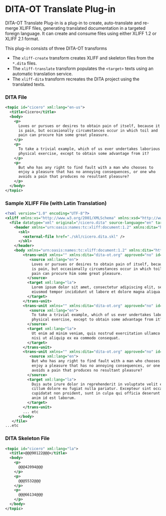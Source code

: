 <h1>DITA-OT Translate Plug-in</h1>

DITA-OT Translate Plug-in is a plug-in to create, auto-translate and re-merge XLIFF files, generating translated 
documentation in a targeted foreign language. It can create and consume files using either XLIFF 1.2 or 
XLIFF 2.1 format.

This plug-in consists of three DITA-OT transforms


* The `xliff-create` transform creates XLIFF and skeleton files from the `*.dita` files.
* The `xliff-translate` transform populates the `<target>` texts using an automatic translation service.
* The `xliff-dita` transform recreates the DITA project using the translated texts.


### DITA File

```xml
<topic id="cicero" xml:lang="en-us">
  <title>Cicero</title>
  <body>
    <p>
      Loves or pursues or desires to obtain pain of itself, because it
      is pain, but occasionally circumstances occur in which toil and
      pain can procure him some great pleasure.
    </p>
    <p>
      To take a trivial example, which of us ever undertakes laborious
      physical exercise, except to obtain some advantage from it?
    </p>
    <p>
      But who has any right to find fault with a man who chooses to
      enjoy a pleasure that has no annoying consequences, or one who
      avoids a pain that produces no resultant pleasure?
    </p>
  </body>
</topic>
```

### Sample XLIFF File (with Latin Translation)

```xml
<?xml version="1.0" encoding="UTF-8"?>
<xliff xmlns:xs="http://www.w3.org/2001/XMLSchema" xmlns:xsd="http://www.w3.org/2001/XMLSchema" xmlns:xsi="http://www.w3.org/2001/XMLSchema-instance" xmlns:xsl="http://www.w3.org/1999/XSL/Transform">
  <file datatype="xml" original="/cicero.dita" source-language="en" target-language="es">
    <header xmlns="urn:oasis:names:tc:xliff:document:1.2" xmlns:dita="http://www.dita-ot.org">
      <skl>
        <external-file href="./skl/cicero.dita.skl" />
      </skl>
    </header>
    <body xmlns="urn:oasis:names:tc:xliff:document:1.2" xmlns:dita="http://www.dita-ot.org">
        <trans-unit xmlns="" xmlns:dita="dita-ot.org" approved="no" id="42094" xml:space="preserve">
           <source xml:lang="en">
            Loves or pursues or desires to obtain pain of itself, because it
            is pain, but occasionally circumstances occur in which toil and
            pain can procure him some great pleasure.
          </source>
          <target xml:lang="la">
            Lorem ipsum dolor sit amet, consectetur adipiscing elit, sed do
            eiusmod tempor incididunt ut labore et dolore magna aliqua.
          </target>
        </trans-unit>
        <trans-unit xmlns="" xmlns:dita="dita-ot.org" approved="no" id="5532" xml:space="preserve">
           <source xml:lang="en">
            To take a trivial example, which of us ever undertakes laborious
            physical exercise, except to obtain some advantage from it?
          </source>
          <target xml:lang="la">
            Ut enim ad minim veniam, quis nostrud exercitation ullamco laboris
            nisi ut aliquip ex ea commodo consequat.
          </target>
        </trans-unit>
        <trans-unit xmlns="" xmlns:dita="dita-ot.org" approved="no" id="66134" xml:space="preserve">
           <source xml:lang="en">
            But who has any right to find fault with a man who chooses to
            enjoy a pleasure that has no annoying consequences, or one who
            avoids a pain that produces no resultant pleasure?
          </source>
          <target xml:lang="la">
            Duis aute irure dolor in reprehenderit in voluptate velit esse
            cillum dolore eu fugiat nulla pariatur. Excepteur sint occaecat
            cupidatat non proident, sunt in culpa qui officia deserunt mollit
            anim id est laborum.
          </target>
        </trans-unit>
        ... etc
      </body>
   </file>
...etc
```


### DITA Skeleton File

```xml
<topic id="cicero" xml:lang="la">
  <title>@@@90122@@@</title>
  <body>
    <p>
      @@@42094@@@
    </p>
    <p>
      @@@5532@@@
    </p>
    <p>
      @@@66134@@@
    </p>
  </body>
</topic>
```
